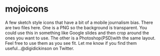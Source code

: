 # mojoicons
A few sketch style icons that have a bit of a mobile journalism bias.
There are two files here. One is a PNG so the background is transparent. 
You could use this in something like Google slides and then crop around the ones you want to use.  The other is a Photoshop(PSD)with the same layout.
Feel free to use them as you see fit. Let me know if you find them useful...@digidickinson on Twitter. 
